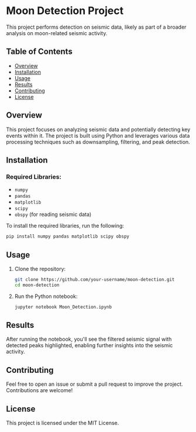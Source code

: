 
# Moon Detection Project

This project performs detection on seismic data, likely as part of a broader analysis on moon-related seismic activity.

## Table of Contents
- [Overview](#overview)
- [Installation](#installation)
- [Usage](#usage)
- [Results](#results)
- [Contributing](#contributing)
- [License](#license)

## Overview

This project focuses on analyzing seismic data and potentially detecting key events within it. The project is built using Python and leverages various data processing techniques such as downsampling, filtering, and peak detection.

## Installation

### Required Libraries:
- `numpy`
- `pandas`
- `matplotlib`
- `scipy`
- `obspy` (for reading seismic data)

To install the required libraries, run the following:
```bash
pip install numpy pandas matplotlib scipy obspy
```

## Usage

1. Clone the repository:
    ```bash
    git clone https://github.com/your-username/moon-detection.git
    cd moon-detection
    ```

2. Run the Python notebook:
    ```bash
    jupyter notebook Moon_Detection.ipynb
    ```

## Results

After running the notebook, you'll see the filtered seismic signal with detected peaks highlighted, enabling further insights into the seismic activity.

## Contributing

Feel free to open an issue or submit a pull request to improve the project. Contributions are welcome!

## License

This project is licensed under the MIT License.
